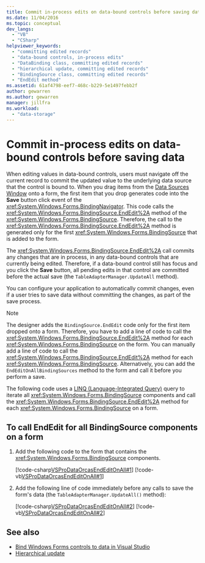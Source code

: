 ```yaml
---
title: Commit in-process edits on data-bound controls before saving data
ms.date: 11/04/2016
ms.topic: conceptual
dev_langs:
  - "VB"
  - "CSharp"
helpviewer_keywords:
  - "committing edited records"
  - "data-bound controls, in-process edits"
  - "DataBinding class, committing edited records"
  - "hierarchical update, committing edited records"
  - "BindingSource class, committing edited records"
  - "EndEdit method"
ms.assetid: 61af4798-eef7-468c-b229-5e1497febb2f
author: gewarren
ms.author: gewarren
manager: jillfra
ms.workload:
  - "data-storage"
---
```

# Commit in-process edits on data-bound controls before saving data

When editing values in data-bound controls, users must navigate off the current record to commit the updated value to the underlying data source that the control is bound to. When you drag items from the [Data Sources Window](add-new-data-sources.md) onto a form, the first item that you drop generates code into the **Save** button click event of the <xref:System.Windows.Forms.BindingNavigator>. This code calls the <xref:System.Windows.Forms.BindingSource.EndEdit%2A> method of the <xref:System.Windows.Forms.BindingSource>. Therefore, the call to the <xref:System.Windows.Forms.BindingSource.EndEdit%2A> method is generated only for the first <xref:System.Windows.Forms.BindingSource> that is added to the form.

The <xref:System.Windows.Forms.BindingSource.EndEdit%2A> call commits any changes that are in process, in any data-bound controls that are currently being edited. Therefore, if a data-bound control still has focus and you click the **Save** button, all pending edits in that control are committed before the actual save (the `TableAdapterManager.UpdateAll` method).

You can configure your application to automatically commit changes, even if a user tries to save data without committing the changes, as part of the save process.

> [!NOTE]
> The designer adds the `BindingSource.EndEdit` code only for the first item dropped onto a form. Therefore, you have to add a line of code to call the <xref:System.Windows.Forms.BindingSource.EndEdit%2A> method for each <xref:System.Windows.Forms.BindingSource> on the form. You can manually add a line of code to call the <xref:System.Windows.Forms.BindingSource.EndEdit%2A> method for each <xref:System.Windows.Forms.BindingSource>. Alternatively, you can add the `EndEditOnAllBindingSources` method to the form and call it before you perform a save.

The following code uses a [LINQ (Language-Integrated Query)](/dotnet/csharp/linq/) query to iterate all <xref:System.Windows.Forms.BindingSource> components and call the <xref:System.Windows.Forms.BindingSource.EndEdit%2A> method for each <xref:System.Windows.Forms.BindingSource> on a form.

## To call EndEdit for all BindingSource components on a form

1. Add the following code to the form that contains the <xref:System.Windows.Forms.BindingSource> components.

     [!code-csharp[VSProDataOrcasEndEditOnAll#1](../data-tools/codesnippet/CSharp/commit-in-process-edits-on-data-bound-controls-before-saving-data_1.cs)]
     [!code-vb[VSProDataOrcasEndEditOnAll#1](../data-tools/codesnippet/VisualBasic/commit-in-process-edits-on-data-bound-controls-before-saving-data_1.vb)]

2. Add the following line of code immediately before any calls to save the form's data (the `TableAdapterManager.UpdateAll()` method):

     [!code-csharp[VSProDataOrcasEndEditOnAll#2](../data-tools/codesnippet/CSharp/commit-in-process-edits-on-data-bound-controls-before-saving-data_2.cs)]
     [!code-vb[VSProDataOrcasEndEditOnAll#2](../data-tools/codesnippet/VisualBasic/commit-in-process-edits-on-data-bound-controls-before-saving-data_2.vb)]

## See also

- [Bind Windows Forms controls to data in Visual Studio](../data-tools/bind-windows-forms-controls-to-data-in-visual-studio.md)
- [Hierarchical update](../data-tools/hierarchical-update.md)